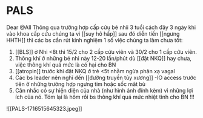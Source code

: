 # PALS
Dear @All Thông qua trường hợp cấp cứu bé nhii 3 tuổi cách đây 3 ngày khi vào khoa cấp cứu chúng ta vì [[suy hô hấp]] sau đó diễn tiến [[ngưng HHTH]] thì các bs cần rút kinh nghiệm 1 số việc chúng ta làm chưa tốt:
1. [[BLS]] ở Nhi <8t thì 15/2 cho 2 cấp cứu viên và 30/2 cho 1 cấp cứu viên.
2. Thông khí ở những bé nhi này 12-20 lần/phút dù [[đặt NKQ]] hay chưa, việc thông khí quá mức là có hại cho BN
3. [[atropin]] trước khi đặt NKQ ở trẻ <5t nhằm ngừa phản xạ vagal 
4. Các bs leader nên nghĩ đến [[đường truyền tủy xương]] -IO access trước tiên ở những trường hợp ngưng tim hoặc sốc mât bù
5. Cân nhắc có sự hiện diện của nhà (như hình ảnh đính kèm) vì những lợi ích của nó. Tóm lại là hôm rồi bs thông khí quá mức nhiệt tình cho BN !!!

![[PALS-1716515645323.jpeg]]